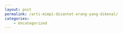```yaml
---
layout: post
permalink: /arti-mimpi-disantet-orang-yang-dikenal/
categories:
    - Uncategorized
---
```


